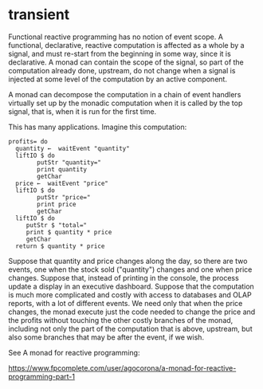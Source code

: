 transient
=========

Functional reactive programming has no notion of event scope. A functional, declarative, reactive computation is affected as a whole by a signal, and must re-start from the beginning in some way, since it is declarative. A monad can contain the scope of the signal, so part of the computation already done, upstream, do not change when a signal is injected at some level of the computation by an active component.

A monad can decompose the computation in a chain of event handlers virtually set up by the monadic computation when it is called by the top signal, that is, when it is run for the first time.

This has many applications. Imagine this computation:

    profits= do
      quantity ←  waitEvent "quantity"
      liftIO $ do
            putStr "quantity="
            print quantity
            getChar
      price ←  waitEvent "price"
      liftIO $ do
            putStr "price="
            print price
            getChar
      liftIO $ do
         putStr $ "total="
         print $ quantity * price
         getChar
      return $ quantity * price


Suppose that quantity and price changes along the day, so there are two events, one when the stock sold ("quantity") changes and one when price changes. Suppose that, instead of printing in the console, the process update a display in an executive dashboard. Suppose that the computation is much more complicated and costly with access to databases and OLAP reports, with a lot of different events. We need only that when the price changes, the monad execute just the code needed to change the price and the profits without touching the other costly branches of the monad, including not only the part of the computation that is above, upstream, but also some branches that may be after the event, if we wish.

See A monad for reactive programming:

https://www.fpcomplete.com/user/agocorona/a-monad-for-reactive-programming-part-1



